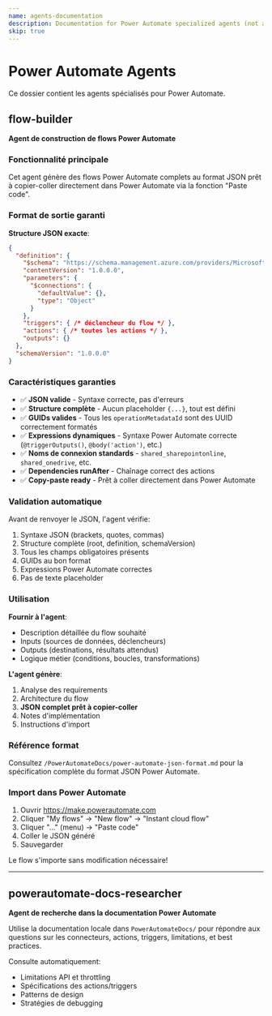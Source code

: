```yaml
---
name: agents-documentation
description: Documentation for Power Automate specialized agents (not an executable agent)
skip: true
---
```


# Power Automate Agents

Ce dossier contient les agents spécialisés pour Power Automate.

## flow-builder

**Agent de construction de flows Power Automate**

### Fonctionnalité principale

Cet agent génère des flows Power Automate complets au format JSON prêt à copier-coller directement dans Power Automate via la fonction "Paste code".

### Format de sortie garanti

**Structure JSON exacte**:
```json
{
  "definition": {
    "$schema": "https://schema.management.azure.com/providers/Microsoft.Logic/schemas/2016-06-01/workflowdefinition.json#",
    "contentVersion": "1.0.0.0",
    "parameters": {
      "$connections": {
        "defaultValue": {},
        "type": "Object"
      }
    },
    "triggers": { /* déclencheur du flow */ },
    "actions": { /* toutes les actions */ },
    "outputs": {}
  },
  "schemaVersion": "1.0.0.0"
}
```

### Caractéristiques garanties

- ✅ **JSON valide** - Syntaxe correcte, pas d'erreurs
- ✅ **Structure complète** - Aucun placeholder `{...}`, tout est défini
- ✅ **GUIDs valides** - Tous les `operationMetadataId` sont des UUID correctement formatés
- ✅ **Expressions dynamiques** - Syntaxe Power Automate correcte (`@triggerOutputs()`, `@body('action')`, etc.)
- ✅ **Noms de connexion standards** - `shared_sharepointonline`, `shared_onedrive`, etc.
- ✅ **Dependencies runAfter** - Chaînage correct des actions
- ✅ **Copy-paste ready** - Prêt à coller directement dans Power Automate

### Validation automatique

Avant de renvoyer le JSON, l'agent vérifie:
1. Syntaxe JSON (brackets, quotes, commas)
2. Structure complète (root, definition, schemaVersion)
3. Tous les champs obligatoires présents
4. GUIDs au bon format
5. Expressions Power Automate correctes
6. Pas de texte placeholder

### Utilisation

**Fournir à l'agent**:
- Description détaillée du flow souhaité
- Inputs (sources de données, déclencheurs)
- Outputs (destinations, résultats attendus)
- Logique métier (conditions, boucles, transformations)

**L'agent génère**:
1. Analyse des requirements
2. Architecture du flow
3. **JSON complet prêt à copier-coller**
4. Notes d'implémentation
5. Instructions d'import

### Référence format

Consultez `/PowerAutomateDocs/power-automate-json-format.md` pour la spécification complète du format JSON Power Automate.

### Import dans Power Automate

1. Ouvrir https://make.powerautomate.com
2. Cliquer "My flows" → "New flow" → "Instant cloud flow"
3. Cliquer "..." (menu) → "Paste code"
4. Coller le JSON généré
5. Sauvegarder

Le flow s'importe sans modification nécessaire!

---

## powerautomate-docs-researcher

**Agent de recherche dans la documentation Power Automate**

Utilise la documentation locale dans `PowerAutomateDocs/` pour répondre aux questions sur les connecteurs, actions, triggers, limitations, et best practices.

Consulte automatiquement:
- Limitations API et throttling
- Spécifications des actions/triggers
- Patterns de design
- Stratégies de debugging
